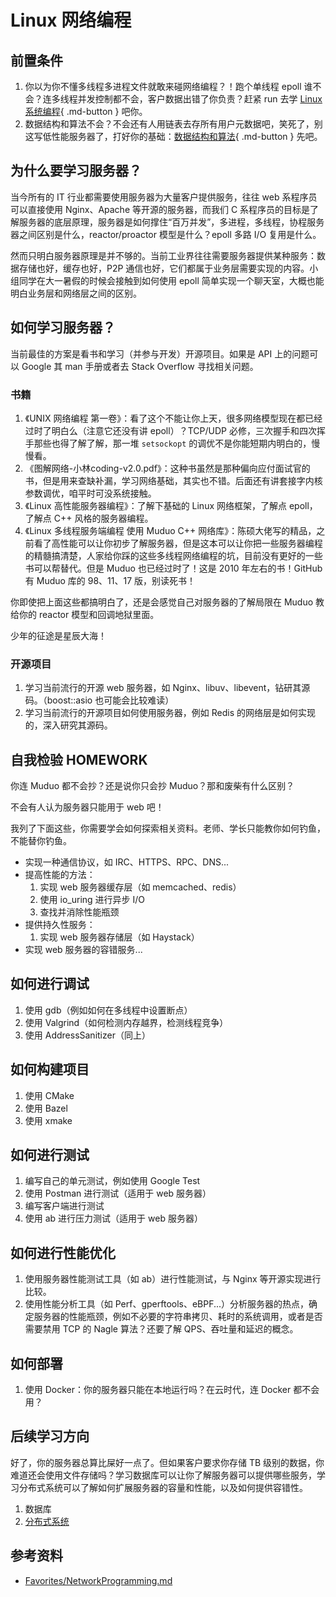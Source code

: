 # Linux 网络编程

## 前置条件

1. 你以为你不懂多线程多进程文件就敢来碰网络编程？！跑个单线程 epoll 谁不会？连多线程并发控制都不会，客户数据出错了你负责？赶紧 run 去学 [Linux 系统编程](linux-system-programming.md){ .md-button } 吧你。
2. 数据结构和算法不会？不会还有人用链表去存所有用户元数据吧，笑死了，别这写低性能服务器了，打好你的基础：[数据结构和算法](data-structure-algorithm.md){ .md-button } 先吧。

## 为什么要学习服务器？

当今所有的 IT 行业都需要使用服务器为大量客户提供服务，往往 web 系程序员可以直接使用 Nginx、Apache 等开源的服务器，而我们 C 系程序员的目标是了解服务器的底层原理，服务器是如何撑住“百万并发”，多进程，多线程，协程服务器之间区别是什么，reactor/proactor 模型是什么？epoll 多路 I/O 复用是什么。

然而只明白服务器原理是并不够的。当前工业界往往需要服务器提供某种服务：数据存储也好，缓存也好，P2P 通信也好，它们都属于业务层需要实现的内容。小组同学在大一暑假的时候会接触到如何使用 epoll 简单实现一个聊天室，大概也能明白业务层和网络层之间的区别。

## 如何学习服务器？

当前最佳的方案是看书和学习（并参与开发）开源项目。如果是 API 上的问题可以 Google 其 man 手册或者去 Stack Overflow 寻找相关问题。

### 书籍

1. 《UNIX 网络编程 第一卷》：看了这个不能让你上天，很多网络模型现在都已经过时了明白么（注意它还没有讲 epoll）？TCP/UDP 必修，三次握手和四次挥手那些也得了解了解，那一堆 `setsockopt` 的调优不是你能短期内明白的，慢慢看。
2. 《图解网络-小林coding-v2.0.pdf》：这种书虽然是那种偏向应付面试官的书，但是用来查缺补漏，学习网络基础，其实也不错。后面还有讲套接字内核参数调优，咱平时可没系统接触。
3. 《Linux 高性能服务器编程》：了解下基础的 Linux 网络框架，了解点 epoll，了解点 C++ 风格的服务器编程。
4. 《Linux 多线程服务端编程 使用 Muduo C++ 网络库》：陈硕大佬写的精品，之前看了高性能可以让你初步了解服务器，但是这本可以让你把一些服务器编程的精髓搞清楚，人家给你踩的这些多线程网络编程的坑，目前没有更好的一些书可以帮替代。但是 Muduo 也已经过时了！这是 2010 年左右的书！GitHub 有 Muduo 库的 98、11、17 版，别读死书！

你即使把上面这些都搞明白了，还是会感觉自己对服务器的了解局限在 Muduo 教给你的 reactor 模型和回调地狱里面。

少年的征途是星辰大海！

### 开源项目

1. 学习当前流行的开源 web 服务器，如 Nginx、libuv、libevent，钻研其源码。（boost::asio 也可能会比较难读）
2. 学习当前流行的开源项目如何使用服务器，例如 Redis 的网络层是如何实现的，深入研究其源码。

## 自我检验 HOMEWORK

你连 Muduo 都不会抄？还是说你只会抄 Muduo？那和废柴有什么区别？

不会有人认为服务器只能用于 web 吧！

我列了下面这些，你需要学会如何探索相关资料。老师、学长只能教你如何钓鱼，不能替你钓鱼。

- 实现一种通信协议，如 IRC、HTTPS、RPC、DNS...
- 提高性能的方法：
    1. 实现 web 服务器缓存层（如 memcached、redis）
    2. 使用 io_uring 进行异步 I/O
    3. 查找并消除性能瓶颈
- 提供持久性服务：
    1. 实现 web 服务器存储层（如 Haystack）
- 实现 web 服务器的容错服务...

## 如何进行调试

1. 使用 gdb（例如如何在多线程中设置断点）
2. 使用 Valgrind（如何检测内存越界，检测线程竞争）
3. 使用 AddressSanitizer（同上）

## 如何构建项目

1. 使用 CMake
2. 使用 Bazel
3. 使用 xmake

## 如何进行测试

1. 编写自己的单元测试，例如使用 Google Test
2. 使用 Postman 进行测试（适用于 web 服务器）
3. 编写客户端进行测试
4. 使用 ab 进行压力测试（适用于 web 服务器）

## 如何进行性能优化

1. 使用服务器性能测试工具（如 ab）进行性能测试，与 Nginx 等开源实现进行比较。
2. 使用性能分析工具（如 Perf、gperftools、eBPF...）分析服务器的热点，确定服务器的性能瓶颈，例如不必要的字符串拷贝、耗时的系统调用，或者是否需要禁用 TCP 的 Nagle 算法？还要了解 QPS、吞吐量和延迟的概念。

## 如何部署

1. 使用 Docker：你的服务器只能在本地运行吗？在云时代，连 Docker 都不会用？

## 后续学习方向

好了，你的服务器总算比屎好一点了。但如果客户要求你存储 TB 级别的数据，你难道还会使用文件存储吗？学习数据库可以让你了解服务器可以提供哪些服务，学习分布式系统可以了解如何扩展服务器的容量和性能，以及如何提供容错性。

1. 数据库
2. [分布式系统](distributed-systems.md)

## 参考资料

- [Favorites/NetworkProgramming.md](https://github.com/xiyou-linuxer/Favorites/blob/master/NetworkProgramming.md)